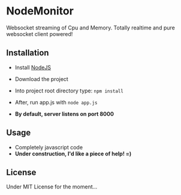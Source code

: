 # NodeMonitor

Websocket streaming of Cpu and Memory. Totally realtime and pure websocket client powered!

## Installation

* Install [NodeJS](http://nodejs.org/download/)
* Download the project
* Into project root directory type: `npm install`
* After, run app.js with `node app.js`

* **By default, server listens on port 8000**

## Usage
* Completely javascript code
* **Under construction, I'd like a piece of help! =)**

## License
Under MIT License for the moment...
